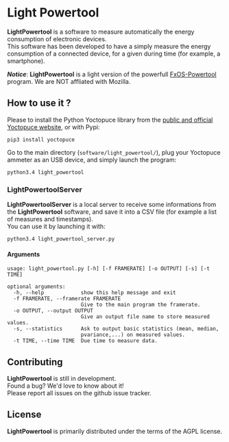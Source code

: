 # Light Powertool

**LightPowertool** is a software to measure automatically the energy consumption
of electronic devices.  
This software has been developed to have a simply measure the energy consumption of a connected device, for a given during time (for example, a smartphone).

***Notice***: **LightPowertool** is a light version of the powerfull [FxOS-Powertool](https://github.com/JonHylands/fxos-powertool) program. We are NOT affliated with Mozilla.

## How to use it ?

Please to install the Python Yoctopuce library from the [public and official Yoctopuce website](http://www.yoctopuce.com/FR/libraries.php), or with Pypi:  
```
pip3 install yoctopuce
```

Go to the main directory (```software/light_powertool/```), plug your Yoctopuce ammeter as an USB device, and simply launch the program:  
```
python3.4 light_powertool
```

### LightPowertoolServer

**LightPowertoolServer** is a local server to receive some informations from the **LightPowertool** software, and save it into a CSV file (for example a list of measures and timestamps).  
You can use it by launching it with:
```
python3.4 light_powertool_server.py
```

#### Arguments

```
usage: light_powertool.py [-h] [-f FRAMERATE] [-o OUTPUT] [-s] [-t TIME]

optional arguments:
  -h, --help            show this help message and exit
  -f FRAMERATE, --framerate FRAMERATE
                        Give to the main program the framerate.
  -o OUTPUT, --output OUTPUT
                        Give an output file name to store measured values.
  -s, --statistics      Ask to output basic statistics (mean, median,
                        pvariance,...) on measured values.
  -t TIME, --time TIME  Due time to measure data.
```

## Contributing

**LightPowertool** is still in development.  
Found a bug? We'd love to know about it!  
Please report all issues on the github issue tracker.

## License

**LightPowertool** is primarily distributed under the terms of the AGPL license.
